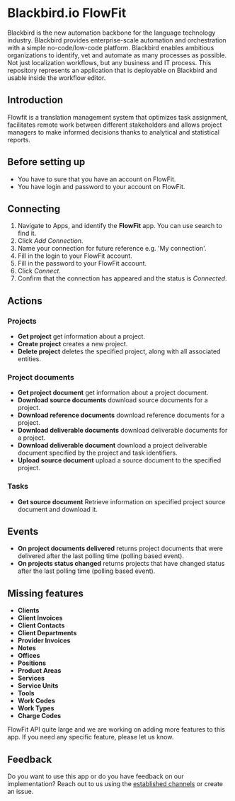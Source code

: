 # Blackbird.io FlowFit

Blackbird is the new automation backbone for the language technology industry. Blackbird provides enterprise-scale automation and orchestration with a simple no-code/low-code platform. Blackbird enables ambitious organizations to identify, vet and automate as many processes as possible. Not just localization workflows, but any business and IT process. This repository represents an application that is deployable on Blackbird and usable inside the workflow editor.

## Introduction

<!-- begin docs -->  

Flowfit is a translation management system that optimizes task assignment, facilitates remote work between different stakeholders and allows project managers to make informed decisions thanks to analytical and statistical reports.

## Before setting up

- You have to sure that you have an account on FlowFit.
- You have login and password to your account on FlowFit.

## Connecting

1. Navigate to Apps, and identify the **FlowFit** app. You can use search to find it.
2. Click _Add Connection_.
3. Name your connection for future reference e.g. 'My connection'.
6. Fill in the login to your FlowFit account.
7. Fill in the password to your FlowFit account.
8. Click _Connect_.
9. Confirm that the connection has appeared and the status is _Connected_.

## Actions

### Projects

- **Get project** get information about a project.
- **Create project** creates a new project.
- **Delete project** deletes the specified project, along with all associated entities.

### Project documents

- **Get project document** get information about a project document.
- **Download source documents** download source documents for a project.
- **Download reference documents** download reference documents for a project.
- **Download deliverable documents** download deliverable documents for a project.
- **Download deliverable document** download a project deliverable document specified by the project and task identifiers.
- **Upload source document** upload a source document to the specified project.

### Tasks

- **Get source document** Retrieve information on specified project source document and download it.

## Events

- **On project documents delivered** returns project documents that were delivered after the last polling time (polling based event).
- **On projects status changed** returns projects that have changed status after the last polling time (polling based event).

## Missing features

- **Clients**
- **Client Invoices**
- **Client Contacts**
- **Client Departments**
- **Provider Invoices**
- **Notes**
- **Offices**
- **Positions**
- **Product Areas**
- **Services**
- **Service Units**
- **Tools**
- **Work Codes**
- **Work Types**
- **Charge Codes**

FlowFit API quite large and we are working on adding more features to this app. If you need any specific feature, please let us know.

## Feedback

Do you want to use this app or do you have feedback on our implementation? Reach out to us using the [established channels](https://www.blackbird.io/) or create an issue.

<!-- end docs -->